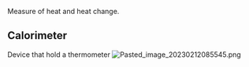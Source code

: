 Measure of heat and heat change.

## Calorimeter

Device that hold a thermometer
![Pasted_image_20230212085545.png](pasted_image_20230212085545.png)

